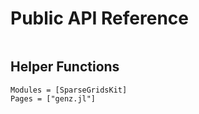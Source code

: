 # Public API Reference
```@index
```

## Helper Functions
```@autodocs
Modules = [SparseGridsKit]
Pages = ["genz.jl"]
```